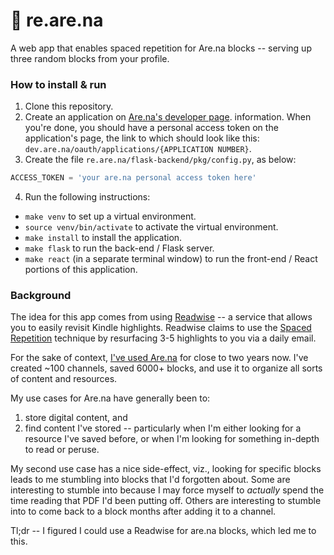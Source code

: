 # 🔁 re.are.na
A web app that enables spaced repetition for Are.na blocks -- serving up three
random blocks from your profile.


### How to install & run
1. Clone this repository.
2. Create an application on [Are.na's developer page](https://dev.are.na/oauth/applications). information. When
  you're done, you should have a personal access token on the application's
  page, the link to which should look like this:
  `dev.are.na/oauth/applications/{APPLICATION NUMBER}`.
3. Create the file `re.are.na/flask-backend/pkg/config.py`, as below:
  ```python
  ACCESS_TOKEN = 'your are.na personal access token here'
  ```
4. Run the following instructions:
  - `make venv` to set up a virtual environment.
  - `source venv/bin/activate` to activate the virtual environment.
  - `make install` to install the application.
  - `make flask` to run the back-end / Flask server.
  - `make react` (in a separate terminal window) to run the front-end / React
    portions of this application.


### Background
The idea for this app comes from using [Readwise](https://readwise.io) -- a service that allows you to
easily revisit Kindle highlights. Readwise claims to use the [Spaced Repetition](https://en.wikipedia.org/wiki/Spaced_repetition)
technique by resurfacing 3-5 highlights to you via a daily email.

For the sake of context, [I've used Are.na](http://are.na/adi) for close to two years now. I've
created ~100 channels, saved 6000+ blocks, and use it to organize all sorts of
content and resources.

My use cases for Are.na have generally been to:
1) store digital content, and
2) find content I've stored -- particularly when I'm either looking for a
resource I've saved before, or when I'm looking for something in-depth to
read or peruse.

My second use case has a nice side-effect, viz., looking for specific blocks
leads to me stumbling into blocks that I'd forgotten about. Some are
interesting to stumble into because I may force myself to _actually_ spend the
time reading that PDF I'd been putting off. Others are interesting to stumble
into to come back to a block months after adding it to a channel.

Tl;dr -- I figured I could use a Readwise for are.na blocks, which led me to
this.
